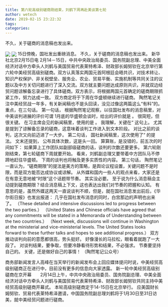 ```yaml
---
title: 第六轮高级别磋商刚结束，刘鹤下周再赴美谈第七轮
author: wetech
date: 2019-02-15 23:22:32
tags: 
categories: 
---
```

不久，关于磋商的消息稿也发出来。
<!-- more -->
<img align="center" border="0" src="https://imgcdn.yicai.com/uppics/images/2019/02/df0cd620e624b31490222355a4e1cc51.gif" />
<img align="center" border="0" src="https://imgcdn.yicai.com/uppics/images/2019/02/0d35ffe15e0bb2b1c81bd4c392c18e8d.gif" />
15日傍晚，国社发出重磅消息。
不久，关于磋商的消息稿也发出来。
新华社北京2月15日电 2月14－15日，中共中央政治局委员、国务院副总理、中美全面经济对话中方牵头人刘鹤与美国贸易代表莱特希泽、财政部长姆努钦在北京举行第六轮中美经贸高级别磋商。双方认真落实两国元首阿根廷会晤共识，对技术转让、知识产权保护、非关税壁垒、服务业、农业、贸易平衡、实施机制等共同关注的议题以及中方关切问题进行了深入交流。双方就主要问题达成原则共识，并就双边经贸问题谅解备忘录进行了具体磋商。双方表示，将根据两国元首确定的磋商期限抓紧工作，努力达成一致。
双方商定将于下周在华盛顿继续进行磋商。
陶然笔记关注中美经贸战一年多，有关新闻稿也不是头回读，没见过像这两篇这么“有料”的。
重点，在三句话。
第一句话，
根据陶然笔记观察，以往国社发布的消息稿里，对中美谈判进展的评价可谓
1月底的华盛顿会谈时，给出的评价就是
。
很简短，但很关键。
在习主席会见的新闻稿里，使用的是
。
我理解，关键在“
这句上。
尤其是提到了谅解备忘录的磋商，这意味着谈判工作进入到文本阶段。
对比之前的谈判，这次又向前迈进了一大步。
第二句话，
国社新闻稿里，这次使用了“
的提法。
文末还提到，
公布具体次数，这是头一回。
算算账，是没错的，前五次的时间如下：
如果算上工作团队如副部级磋商的话，谈判的次数还要更多。
第六轮刚刚结束，第七轮磋商下周就要开始。
看来，刘鹤副总理又要带着中方团队马不停蹄地赶往华盛顿。
下周的谈判也将触及更多实质性的内容。
第三句话，
陶然笔记一直认为，“磋商期限”的提法是美方的策略，是舆论议程设置，关键问题不是时限，而是双方能否达成协议或谅解。
从外媒和国内一些人的观点来看，大家还是在有意无意地被“时限”这个话题带节奏。
其实没必要。
至于说为什么消息稿会主动提到磋商期限？结合消息稿上下文，这也表达出我们对节奏的把握和认知。
有意思的是，虽然外媒这两天一直说谈判不顺，但是，就在国社消息发出前后，《华尔街日报》也发出报道：
几乎在国社发布消息的同时，白宫那边的声明也出来了。
（These detailed and intensive discussions led to progress between the two parties.）
（United States and Chinese officials have agreed that any commitments will be stated in a Memoranda of Understanding between the two countries.）
（Next week, discussions will continue in Washington at the ministerial and vice-ministerial levels. The United States looks forward to these further talks and hopes to see additional progress.）
双方推动谈判向前的意愿都很高，势头挺好。
好像漫长的马拉松，眼看着就跑了一大段了。
对谈判结果，要争取，但要冷静看待形势和结果，不必强求。
节奏要坚持自己的。
关键，还是做好自己的事情！
（陶然笔记公众号）
 
 
商务部新闻发言人高峰在当天举行的新闻发布会上回应媒体提问时说，中美经贸高级别磋商正在进行中，目前没有更多的信息向大家透露。
新一轮中美经贸高级别磋商在京开幕　　2月14日上午，中共中央政治局委员、国务院副总理、中美全面经济对话中方牵头人刘鹤与美国贸易代表莱特希泽、财政部长姆努钦共同主持中美经贸高级别磋商开幕式。
本轮高级别磋商定于14-15日在北京举行。
应美国财长姆努钦、贸易代表莱特希泽邀请，中国国务院副总理刘鹤将于1月30日至31日访美，就中美经贸问题进行磋商。
